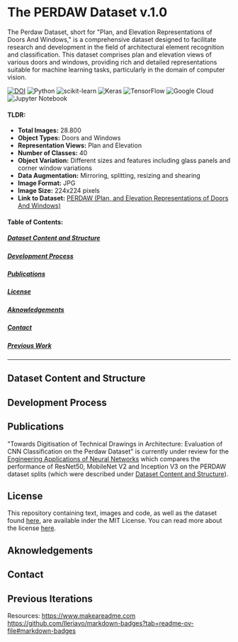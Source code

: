 # The PERDAW Dataset v.1.0

The Perdaw Dataset, short for "Plan, and Elevation Representations of Doors And Windows," is a comprehensive dataset designed to facilitate research and development in the field of architectural element recognition and classification. This dataset comprises plan and elevation views of various doors and windows, providing rich and detailed representations suitable for machine learning tasks, particularly in the domain of computer vision.


[![DOI](https://zenodo.org/badge/DOI/10.5281/zenodo.10823907.svg)](https://doi.org/10.5281/zenodo.10823907) 
![Python](https://img.shields.io/badge/python-3670A0?style=for-the-badge&logo=python&logoColor=ffdd54) ![scikit-learn](https://img.shields.io/badge/scikit--learn-%23F7931E.svg?style=for-the-badge&logo=scikit-learn&logoColor=white) ![Keras](https://img.shields.io/badge/Keras-%23D00000.svg?style=for-the-badge&logo=Keras&logoColor=white) ![TensorFlow](https://img.shields.io/badge/TensorFlow-%23FF6F00.svg?style=for-the-badge&logo=TensorFlow&logoColor=white) ![Google Cloud](https://img.shields.io/badge/GoogleCloud-%234285F4.svg?style=for-the-badge&logo=google-cloud&logoColor=white) ![Jupyter Notebook](https://img.shields.io/badge/jupyter-%23FA0F00.svg?style=for-the-badge&logo=jupyter&logoColor=white)

#### TLDR:

* **Total Images:** 28.800
* **Object Types:** Doors and Windows
* **Representation Views:** Plan and Elevation
* **Number of Classes:** 40
* **Object Variation:** Different sizes and features including glass panels and corner window variations
* **Data Augmentation:** Mirroring, splitting, resizing and shearing
* **Image Format:** JPG
* **Image Size:** 224x224 pixels 
* **Link to Dataset:** [PERDAW (Plan, and Elevation Representations of Doors And Windows)](https://zenodo.org/records/10823907) 

#### Table of Contents:
##### [Dataset Content and Structure](#dataset-content-and-structure)
##### [Development Process](#development-process)
##### [Publications](#publications)
##### [License](#license)
##### [Aknowledgements](#daknowledgements)
##### [Contact](#contact)
##### [Previous Work](#previous-work)
-----------

## Dataset Content and Structure

## Development Process

## Publications
"Towards Digitisation of Technical Drawings in Architecture: Evaluation of CNN Classification on the Perdaw Dataset" is currently under review for the [Engineering Applications of Neural Networks](https://eannconf.org) which compares the performance of ResNet50, MobileNet V2 and Inception V3 on the PERDAW dataset splits (which were described under [Dataset Content and Structure](#dataset-content-and-structure)).

## License
This repository containing text, images and code, as well as the dataset found [here](https://zenodo.org/records/10823907), are available inder the MIT License. You can read more about the license [here](https://opensource.org/license/mit).
## Aknowledgements

## Contact

## Previous Iterations


Resources:
https://www.makeareadme.com
https://github.com/Ileriayo/markdown-badges?tab=readme-ov-file#markdown-badges
